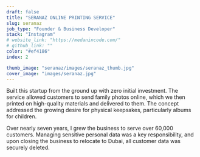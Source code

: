 ```yaml
---
draft: false
title: "SERANAZ ONLINE PRINTING SERVICE"
slug: seranaz
job_type: "Founder & Business Developer"
stack: "Instagram"
# website_link: "https://medanincode.com/"
# github_link: ""
color: "#ef4186"
index: 2

thumb_image: "seranaz/images/seranaz_thumb.jpg"
cover_image: "images/seranaz.jpg"
---
```


Built this startup from the ground up with zero initial investment. The service allowed customers to send family photos online, which we then printed on high-quality materials and delivered to them. The concept addressed the growing desire for physical keepsakes, particularly albums for children. 

Over nearly seven years, I grew the business to serve over 60,000 customers. Managing sensitive personal data was a key responsibility, and upon closing the business to relocate to Dubai, all customer data was securely deleted.